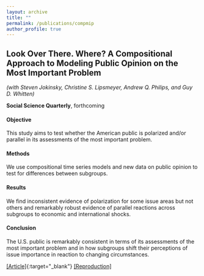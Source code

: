 ```yaml
---
layout: archive
title: ""
permalink: /publications/compmip
author_profile: true
---
```


## Look Over There. Where? A Compositional Approach to Modeling Public Opinion on the Most Important Problem

*(with Steven Jokinsky, Christine S. Lipsmeyer, Andrew Q. Philips, and Guy D. Whitten)*

**Social Science Quarterly**, forthcoming

#### Objective
This study aims to test whether the American public is polarized and/or parallel in its assessments of the most important problem.

#### Methods
We use compositional time series models and new data on public opinion to test for differences between subgroups.

#### Results
We find inconsistent evidence of polarization for some issue areas but not others and remarkably robust evidence of parallel reactions across subgroups to economic and international shocks.

#### Conclusion
The U.S. public is remarkably consistent in terms of its assessments of the most important problem and in how subgroups shift their perceptions of issue importance in reaction to changing circumstances.

[[Article]](https://doi.org/10.1111/ssqu.13360){:target="_blank"} [[Reproduction]](..//files/JLPWW-replication.zip)
